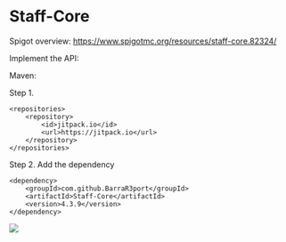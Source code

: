 # Staff-Core
Spigot overview: https://www.spigotmc.org/resources/staff-core.82324/


Implement the API:

Maven:

Step 1.

	<repositories>
		<repository>
		    <id>jitpack.io</id>
		    <url>https://jitpack.io</url>
		</repository>
	</repositories>
  
Step 2. Add the dependency

	<dependency>
	    <groupId>com.github.BarraR3port</groupId>
	    <artifactId>Staff-Core</artifactId>
	    <version>4.3.9</version>
	</dependency>
[![](https://jitpack.io/v/BarraR3port/Staff-Core.svg)](https://jitpack.io/#BarraR3port/Staff-Core)
